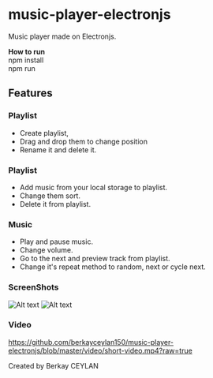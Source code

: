 # music-player-electronjs
 Music player made on Electronjs.

**How to run** <br/>
npm install <br/>
npm run <br/>

## Features
 ### Playlist
- Create playlist,
- Drag and drop them to change position
- Rename it and delete it.
 ### Playlist
- Add music from your local storage to playlist.  
- Change them sort.
- Delete it from playlist.
 ### Music
- Play and pause music.
- Change volume. 
- Go to the next and preview track from playlist.
- Change it's repeat method to random, next or cycle next.


### ScreenShots

![Alt text](https://github.com/berkayceylan150/music-player-electronjs/blob/master/screenshots/ss-1.PNG?raw=true "ScreenShot1")
![Alt text](https://github.com/berkayceylan150/music-player-electronjs/blob/master/screenshots/ss-2.PNG?raw=true "ScreenShot2")

### Video
https://github.com/berkayceylan150/music-player-electronjs/blob/master/video/short-video.mp4?raw=true


Created by Berkay CEYLAN
